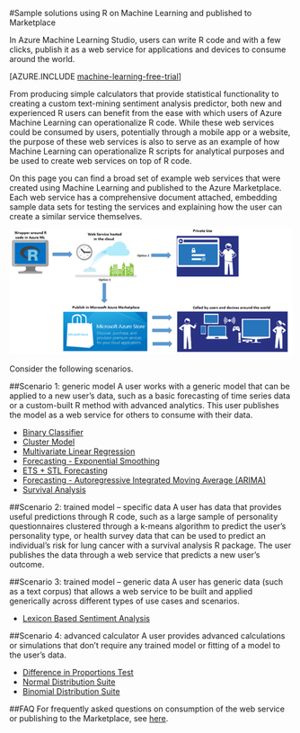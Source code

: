 <properties 
	pageTitle="Sample Web Services Built with R on Azure ML and Published to Marketplace | Azure" 
	description="Sample Web Services Built with R on Azure ML and Published to Marketplace" 
	services="machine-learning" 
	documentationCenter="" 
	authors="jaymathe" 
	manager="paulettm" 
	editor="cgronlun"/>

<tags 
	ms.service="machine-learning" 
	ms.workload="data-services" 
	ms.tgt_pltfrm="na" 
	ms.devlang="na" 
	ms.topic="article" 
	ms.date="02/11/2015" 
	ms.author="jaymathe"/> 


#Sample solutions using R on Machine Learning and published to Marketplace

In Azure Machine Learning Studio, users can write R code and with a few clicks, publish it as a web service for applications and devices to consume around the world. 


[AZURE.INCLUDE [machine-learning-free-trial](../../includes/machine-learning-free-trial.md)]


From producing simple calculators that provide statistical functionality to creating a custom text-mining sentiment analysis predictor, both new and experienced R users can benefit from the ease with which users of Azure Machine Learning can operationalize R code. While these web services could be consumed by users, potentially through a mobile app or a website, the purpose of these web services is also to serve as an example of how Machine Learning can operationalize R scripts for analytical purposes and be used to create web services on top of R code.

On this page you can find a broad set of example web services that were created using Machine Learning and published to the Azure Marketplace. Each web service has a comprehensive document attached, embedding sample data sets for testing the services and explaining how the user can create a similar service themselves. 

![Workflow][1]

Consider the following scenarios.

##Scenario 1: generic model 
A user works with a generic model that can be applied to a new user’s data, such as a basic forecasting of time series data or a custom-built R method with advanced analytics. This user publishes the model as a web service for others to consume with their data.

* [Binary Classifier](http://azure.microsoft.com/en-us/documentation/articles/machine-learning-r-csharp-binary-classifier/)
* [Cluster Model](http://azure.microsoft.com/en-us/documentation/articles/machine-learning-r-csharp-cluster-model/)
* [Multivariate Linear Regression](http://azure.microsoft.com/en-us/documentation/articles/machine-learning-r-csharp-multivariate-linear-regression/)
* [Forecasting - Exponential Smoothing](http://azure.microsoft.com/en-us/documentation/articles/machine-learning-r-csharp-forecasting-exponential-smoothing/)
* [ETS + STL Forecasting](http://azure.microsoft.com/en-us/documentation/articles/machine-learning-r-csharp-retail-demand-forecasting/)
* [Forecasting - Autoregressive Integrated Moving Average (ARIMA)](http://azure.microsoft.com/en-us/documentation/articles/machine-learning-r-csharp-arima/)
* [Survival Analysis](http://azure.microsoft.com/en-us/documentation/articles/machine-learning-r-csharp-survival-analysis/)

##Scenario 2: trained model – specific data 
A user has data that provides useful predictions through R code, such as a large sample of personality questionnaires clustered through a k-means algorithm to predict the user’s personality type, or health survey data that can be used to predict an individual’s risk for lung cancer with a survival analysis R package. The user publishes the data through a web service that predicts a new user’s outcome.

##Scenario 3: trained model – generic data 
A user has generic data (such as a text corpus) that allows a web service to be built and applied generically across different types of use cases and scenarios.

* [Lexicon Based Sentiment Analysis](http://azure.microsoft.com/en-us/documentation/articles/machine-learning-r-csharp-lexicon-based-sentiment-analysis/)

##Scenario 4: advanced calculator 
A user provides advanced calculations or simulations that don’t require any trained model or fitting of a model to the user’s data.

* [Difference in Proportions Test](http://azure.microsoft.com/en-us/documentation/articles/machine-learning-r-csharp-difference-in-two-proportions/)
* [Normal Distribution Suite](http://azure.microsoft.com/en-us/documentation/articles/machine-learning-r-csharp-normal-distribution/)
* [Binomial Distribution Suite](http://azure.microsoft.com/en-us/documentation/articles/machine-learning-r-csharp-binomial-distribution/)

##FAQ
For frequently asked questions on consumption of the web service or publishing to the Marketplace, see [here](http://azure.microsoft.com/en-us/documentation/articles/machine-learning-marketplace-faq).

[1]: ./media/machine-learning-r-csharp-web-service-examples/base1.png



<!--HONumber=46--> 
 
